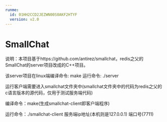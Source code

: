 ```yaml
---
runme:
  id: 01HH2CCD2JEZWN00S0AKF2HTYF
  version: v2.0
---
```


# SmallChat

说明：本项目基于https://github.com/antirez/smallchat，redis之父的SmallChat的server项目改成的C++项目。

该server项目在linux端编译命令: make          运行命令: ./server

运行客户端需要进入smallchat文件夹中(smallchat文件夹中的代码为redis之父的c语言版本的源代码，仅用于测试服务端代码) 

编译命令：make(生成smallchat-client即客户端程序)

运行命令：./smallchat-client 服务端ip地址(本机则是127.0.0.1) 端口号(7711)
